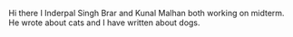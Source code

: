 Hi there
I Inderpal Singh Brar and Kunal Malhan both working on midterm.
He wrote about cats and I have written about dogs.
